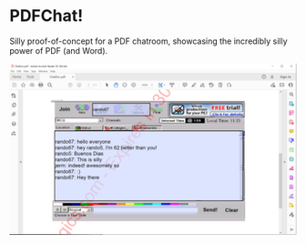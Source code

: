 # PDFChat!
Silly proof-of-concept for a PDF chatroom, showcasing the incredibly silly power of PDF (and Word). 

![screenshot of a PDF chat](https://github.com/ranok/pdfchat/raw/main/sillypdf.PNG)

